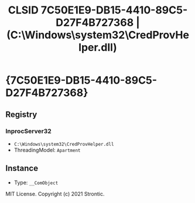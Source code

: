 ﻿---
title: "CLSID 7C50E1E9-DB15-4410-89C5-D27F4B727368 | (C:\\Windows\\system32\\CredProvHelper.dll)"
excerpt: What is COM-Object CLSID 7C50E1E9-DB15-4410-89C5-D27F4B727368?
---

# {7C50E1E9-DB15-4410-89C5-D27F4B727368}


## Registry


### InprocServer32

* `C:\Windows\system32\CredProvHelper.dll`
* ThreadingModel: `Apartment`

## Instance

* Type: `__ComObject`

MIT License. Copyright (c) 2021 Strontic.


